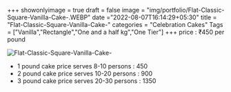 +++
showonlyimage = true
draft = false
image = "img/portfolio/Flat-Classic-Square-Vanilla-Cake-.WEBP"
date ="2022-08-07T16:14:29+05:30"
title = "Flat-Classic-Square-Vanilla-Cake-"
categories = "Celebration Cakes"
Tags = ["Vanilla","Rectangle","One and a half kg","One Tier"]
+++
price : ₹450 per pound
<!--more-->
![Flat-Classic-Square-Vanilla-Cake-](/img/portfolio/Flat-Classic-Square-Vanilla-Cake-.WEBP)
* 1 pound cake price serves 8-10 persons : 450
* 2 pound cake price serves 10-20 persons : 900
* 3 pound cake price serves 20-30 persons : 1350
